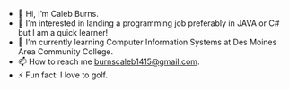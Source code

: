 - 👋 Hi, I’m Caleb Burns.
- 👀 I’m interested in landing a programming job preferably in JAVA or C# but I am a quick learner!
- 🌱 I’m currently learning Computer Information Systems at Des Moines Area Community College.
- 📫 How to reach me burnscaleb1415@gmail.com.
- ⚡ Fun fact: I love to golf.

<!---
BurnsCaleb/BurnsCaleb is a ✨ special ✨ repository because its `README.md` (this file) appears on your GitHub profile.
You can click the Preview link to take a look at your changes.
--->
